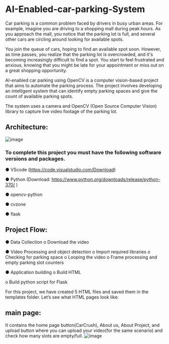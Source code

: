 # AI-Enabled-car-parking-System
Car parking is a common problem faced by drivers in busy urban areas. For example, imagine you are driving to a shopping mall during peak hours. As you approach the mall, you notice that the parking lot is full, and several other cars are circling around looking for available spots.

You join the queue of cars, hoping to find an available spot soon. However, as time passes, you realize that the parking lot is overcrowded, and it's becoming increasingly difficult to find a spot. You start to feel frustrated and anxious, knowing that you might be late for your appointment or miss out on a great shopping opportunity.

AI-enabled car parking using OpenCV is a computer vision-based project that aims to automate the parking process. The project involves developing an intelligent system that can identify empty parking spaces and give the count of available parking spots.

The system uses a camera and OpenCV (Open Source Computer Vision) library to capture live video footage of the parking lot.

## Architecture:


![image](https://github.com/saadmdsabah/AI-Enabled-car-parking-System/assets/103499208/12704f47-0d6e-4d1b-a8a1-c4db259d9e43)

### To complete this project you must have the following software versions and packages.


●	VScode (https://code.visualstudio.com/Download)

●	Python (Download: https://www.python.org/downloads/release/python-370/ )

●	opencv-python

●	cvzone

●	flask

## Project Flow:


●	Data Collection o Download the video

●	Video Processing and object detection o Import required libraries o Checking for parking space o Looping the video o Frame processing and empty parking slot counters

●	Application building o Build HTML

o	Build python script for Flask

For this project, we have created 5 HTML files and saved them in the templates folder. Let’s see what HTML pages look like:

## main page: 
It contains the home page button(CarCrush), About us, About Project, and upload button where you can upload your video(for the same scenario) and check how many slots are empty/full. 
![image](https://github.com/saadmdsabah/AI-Enabled-car-parking-System/assets/103499208/554ac189-d812-4fcb-a3de-622f1a49cb7d)

